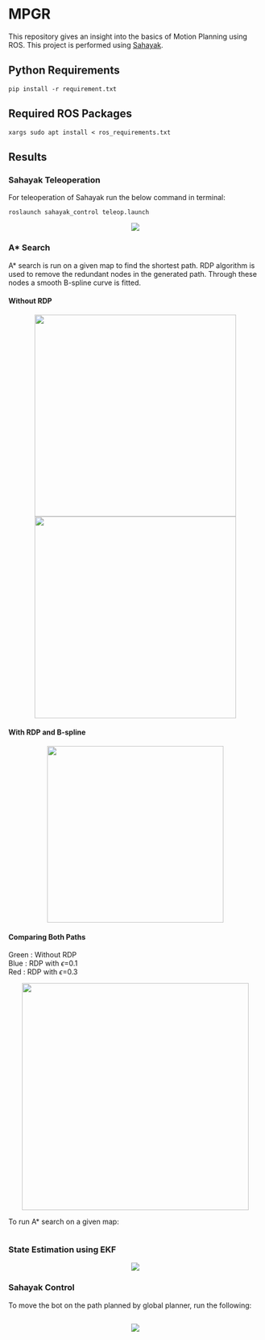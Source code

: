 # MPGR

This repository gives an insight into the basics of Motion Planning using ROS. This project is performed using [Sahayak](https://github.com/IvLabs/Sahayak-v3).

## Python Requirements
``` shell
pip install -r requirement.txt
```

## Required ROS Packages
``` shell
xargs sudo apt install < ros_requirements.txt
```

## Results

### Sahayak Teleoperation
For teleoperation of Sahayak run the below command in terminal:

```shell
roslaunch sahayak_control teleop.launch
```

<p align="center">
  <img src= "https://user-images.githubusercontent.com/83055325/160807783-ba8521bf-5bdc-4819-b19d-33134c7983d4.gif">
</p>

### A* Search

A* search is run on a given map to find the shortest path. RDP algorithm is used to remove the redundant nodes in the generated path. Through these nodes a smooth B-spline curve is fitted.

#### Without RDP
<p align="center">
<img src = "https://user-images.githubusercontent.com/83055325/160805615-a1b44fbf-f9b4-468e-9c4d-5b85fbababde.png" height = "400">
<!-- ![A_Implementation](https://user-images.githubusercontent.com/83055325/160805615-a1b44fbf-f9b4-468e-9c4d-5b85fbababde.png) 
![Astar](https://user-images.githubusercontent.com/83055325/160805640-bc946511-0748-44d0-88cb-9accef683e88.png) -->
<img src = "https://user-images.githubusercontent.com/83055325/160805640-bc946511-0748-44d0-88cb-9accef683e88.png" height = "400">
</p>

#### With RDP and B-spline
<p align="center">
  <img src="https://user-images.githubusercontent.com/83055325/174044900-e694205d-b143-4b3e-bf1e-d4a7a4e9ed8a.jpeg" height="350">
</p>

#### Comparing Both Paths

Green : Without RDP <br/>
Blue : RDP with $\epsilon$=0.1 <br/>
Red : RDP with $\epsilon$=0.3
<p align="center">
  <img src="https://user-images.githubusercontent.com/83055325/174045625-be2a9ddd-48a5-42bb-9f6f-5804a4f41f82.jpeg" height="450">
</p>

To run A* search on a given map:
```
```

### State Estimation using EKF
<p align="center">
<img src="https://user-images.githubusercontent.com/83055325/174037578-180c6e23-ce76-4a94-b7b1-9ea314098c9b.png">
</p>

<!-- <p align="center">
![image](https://user-images.githubusercontent.com/83055325/160806997-63f84ee2-a393-423b-a014-ad0fac8f8aff.png) 
![image](https://user-images.githubusercontent.com/83055325/160807088-46e4a05f-a57c-47b7-bb1e-c287b9cf73ac.png)
</p> -->


### Sahayak Control

To move the bot on the path planned by global planner, run the following:
```
```
<p align="center">
  <img src= "https://user-images.githubusercontent.com/83055325/174037147-62fd6fdd-e50b-4b02-90b9-195f63e0f32b.gif" >
</p>
